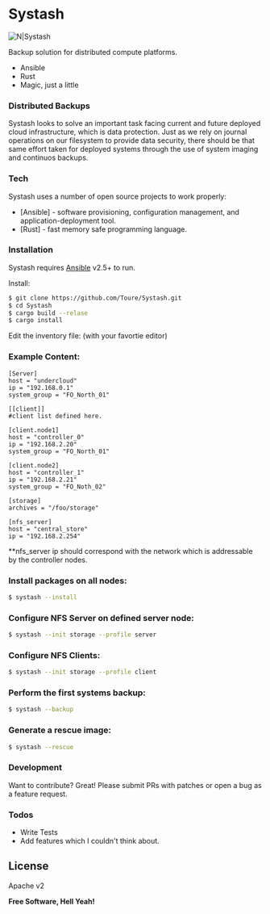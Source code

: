 # Systash

![N|Systash](https://upload.wikimedia.org/wikipedia/commons/4/43/Stash_Logo.png)

Backup solution for distributed compute platforms.

  - Ansible
  - Rust
  - Magic, just a little

### Distributed Backups

Systash looks to solve an important task facing current and future deployed cloud
infrastructure, which is data protection. Just as we rely on journal operations on our
filesystem to provide data security, there should be that same effort taken for deployed
systems through the use of system imaging and continuos backups.


### Tech

Systash uses a number of open source projects to work properly:

* [Ansible] - software provisioning, configuration management, and application-deployment tool.
* [Rust] - fast memory safe programming language.

### Installation

Systash requires [Ansible](https://www.ansible.com/) v2.5+ to run.

Install:

```sh
$ git clone https://github.com/Toure/Systash.git
$ cd Systash
$ cargo build --relase
$ cargo install
```
Edit the inventory file: (with your favortie editor)

### Example Content:

```
[Server]
host = "undercloud"
ip = "192.168.0.1"
system_group = "FO_North_01"

[[client]]
#client list defined here.

[client.node1]
host = "controller_0"
ip = "192.168.2.20"
system_group = "FO_North_01"

[client.node2]
host = "controller_1"
ip = "192.168.2.21"
system_group = "FO_Noth_02"

[storage]
archives = "/foo/storage"

[nfs_server]
host = "central_store"
ip = "192.168.2.254"

```
**nfs_server ip should correspond with the network which is addressable
by the controller nodes.

### Install packages on all nodes:
```sh
$ systash --install
```

### Configure NFS Server on defined server node:
```sh
$ systash --init storage --profile server
```

### Configure NFS Clients:
```sh
$ systash --init storage --profile client
``` 

### Perform the first systems backup:
```sh
$ systash --backup
```

### Generate a rescue image:
```sh
$ systash --rescue
```

### Development

Want to contribute? Great! Please submit PRs with patches or
open a bug as a feature request.

### Todos

 - Write Tests
 - Add features which I couldn't think about.

License
----

Apache v2


**Free Software, Hell Yeah!**

[//]: # (These are reference links used in the body of this note and get stripped out when the markdown processor does its job. There is no need to format nicely because it shouldn't be seen. Thanks SO - http://stackoverflow.com/questions/4823468/store-comments-in-markdown-syntax)

[toure]: https://github.com/Toure/Systash.git
